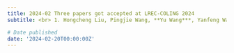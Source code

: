 ```yaml
---
title: 2024-02 Three papers got accepted at LREC-COLING 2024
subtitle: <br> 1. Hongcheng Liu, Pingjie Wang, **Yu Wang***, Yanfeng Wang, CE-VDG “Counterfactual Entropy-based Bias Reduction for Video-grounded Dialogue Generation” <br> 2. Pingjie Wang, Hongcheng Liu, **Yu Wang***, Yanfeng Wang, Pruning before Fine-tuning "A Retraining-free Compression Framework for Pre-trained Language Models" <br> 3. Heyang Liu, **Yu Wang***, Yanfeng Wang, "Post-decoder Biasing for End-to-End Speech Recognition of Multi-turn Medical Interview"

# Date published
date: '2024-02-20T00:00:00Z'
---
```

